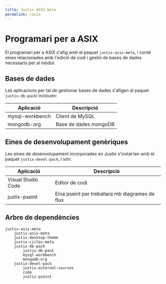 ```yaml
---
title: Justix ASIX meta
permalink: /asix
---
```


# Programari per a ASIX

El programari per a ASIX s'afig amb el paquet `justix-asix-meta`, i conté eines relacionades amb l'edició de codi i gestió de bases de dades necessaris per al mòdul:

## Bases de dades

Les aplicacions per tal de gestionar bases de dades s'afigen al paquet `justix-db-pack`i inclouen:

| Aplicació  |  Descripció |
|-----------|------------|
| mysql-workbench | Client de MySQL |
| mongodb-org  |   Base de dades mongoDB |

## Eines de desenvolupament genèriques

Les eines de desenvolupament incorporades en Justix s'instal·len amb el paquet `justix-devel-pack`, i són:

| Aplicació | Descripció| 
|-----------|------------|
| Visual Studio Code | Editor de codi |
| justix-pseint | Eina pseint per treballara mb diagrames de flux |

## Arbre de dependències

```
justix-asix-meta
    justix-asix-meta
    justix-desktop-theme
    justix-cicles-meta
    justix-db-pack
        justix-db-pack
        mysql-workbench
        mongodb-org
    justix-devel-pack
        justix-external-sources
        code
        justix-pseint
```
